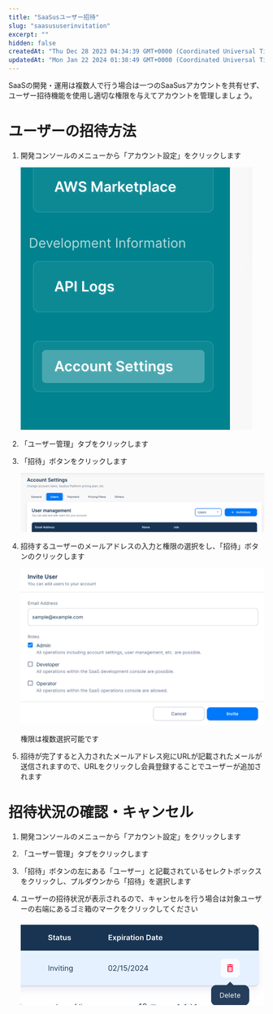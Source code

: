 ```yaml
---
title: "SaaSusユーザー招待"
slug: "saasususerinvitation"
excerpt: ""
hidden: false
createdAt: "Thu Dec 28 2023 04:34:39 GMT+0000 (Coordinated Universal Time)"
updatedAt: "Mon Jan 22 2024 01:38:49 GMT+0000 (Coordinated Universal Time)"
---
```

SaaSの開発・運用は複数人で行う場合は一つのSaaSusアカウントを共有せず、ユーザー招待機能を使用し適切な権限を与えてアカウントを管理しましょう。

# ユーザーの招待方法

1. 開発コンソールのメニューから「アカウント設定」をクリックします

   ![saasususerinvitation-1](/ja/img/saas-development-console/saasususerinvitation-1.png)
2. 「ユーザー管理」タブをクリックします
3. 「招待」ボタンをクリックします

   ![saasususerinvitation-2](/ja/img/saas-development-console/saasususerinvitation-2.png)
4. 招待するユーザーのメールアドレスの入力と権限の選択をし、「招待」ボタンのクリックします

   ![saasususerinvitation-3](/ja/img/saas-development-console/saasususerinvitation-3.png)

   権限は複数選択可能です
5. 招待が完了すると入力されたメールアドレス宛にURLが記載されたメールが送信されますので、URLをクリックし会員登録することでユーザーが追加されます

# 招待状況の確認・キャンセル

1. 開発コンソールのメニューから「アカウント設定」をクリックします
2. 「ユーザー管理」タブをクリックします
3. 「招待」ボタンの左にある「ユーザー」と記載されているセレクトボックスをクリックし、プルダウンから「招待」を選択します
4. ユーザーの招待状況が表示されるので、キャンセルを行う場合は対象ユーザーの右端にあるゴミ箱のマークをクリックしてください

   ![saasususerinvitation-4](/ja/img/saas-development-console/saasususerinvitation-4.png)

